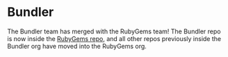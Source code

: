 # Bundler

The Bundler team has merged with the RubyGems team! The Bundler repo is now inside the [RubyGems repo](https://github.com/rubygems/rubygems), and all other repos previously inside the Bundler org have moved into the RubyGems org.
